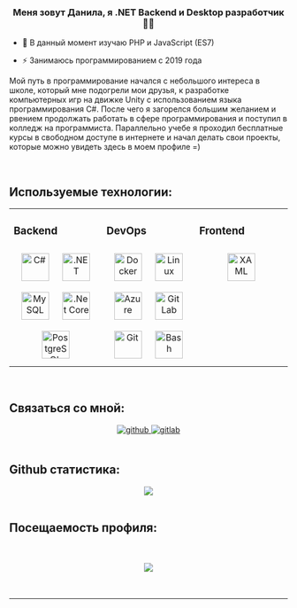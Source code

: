 ### <div align="center">Меня зовут Данила, я .NET Backend и Desktop разработчик👨‍💻 </div>  
  

- 📝 В данный момент изучаю PHP и JavaScript (ES7)  
  

- ⚡ Занимаюсь программированием с 2019 года  
  

Мой путь в программирование начался с небольшого интереса в школе, который мне подогрели мои друзья, к разработке компьютерных игр на движке Unity с использованием языка программирования C#. После чего я загорелся большим желанием и рвением продолжать работать в сфере программирования и поступил в колледж на программиста. Параллельно учебе я проходил бесплатные курсы в свободном доступе в интернете и начал делать свои проекты, которые можно увидеть здесь в моем профиле =)   
  

<br/>  


## Используемые технологии:
<table><tr><td valign="top" width="33%">



### Backend  
<div align="center">  
<a href="https://docs.microsoft.com/en-us/dotnet/csharp/" target="_blank"><img style="margin: 10px" src="https://profilinator.rishav.dev/skills-assets/csharp-original.svg" alt="C#" height="50" /></a>  
<a href="https://dotnet.microsoft.com/download/dotnet-framework" target="_blank"><img style="margin: 10px" src="https://profilinator.rishav.dev/skills-assets/dot-net-original-wordmark.svg" alt=".NET" height="50" /></a>  
<a href="https://www.mysql.com/" target="_blank"><img style="margin: 10px" src="https://profilinator.rishav.dev/skills-assets/mysql-original-wordmark.svg" alt="MySQL" height="50" /></a>  
<a href="https://dotnet.microsoft.com/download" target="_blank"><img style="margin: 10px" src="https://profilinator.rishav.dev/skills-assets/dotnetcore.png" alt=".Net Core" height="50" /></a>  
<a href="https://www.postgresql.org/" target="_blank"><img style="margin: 10px" src="https://profilinator.rishav.dev/skills-assets/postgresql-original-wordmark.svg" alt="PostgreSQL" height="50" /></a>  
</div>

</td><td valign="top" width="33%">



### DevOps  
<div align="center">  
<a href="https://www.docker.com/" target="_blank"><img style="margin: 10px" src="https://profilinator.rishav.dev/skills-assets/docker-original-wordmark.svg" alt="Docker" height="50" /></a>  
<a href="https://www.linux.org/" target="_blank"><img style="margin: 10px" src="https://profilinator.rishav.dev/skills-assets/linux-original.svg" alt="Linux" height="50" /></a>  
<a href="https://azure.microsoft.com/en-in/" target="_blank"><img style="margin: 10px" src="https://profilinator.rishav.dev/skills-assets/microsoft_azure-icon.svg" alt="Azure" height="50" /></a>  
<a href="https://about.gitlab.com/" target="_blank"><img style="margin: 10px" src="https://profilinator.rishav.dev/skills-assets/gitlab.svg" alt="GitLab" height="50" /></a>  
<a href="https://github.com/" target="_blank"><img style="margin: 10px" src="https://profilinator.rishav.dev/skills-assets/git-scm-icon.svg" alt="Git" height="50" /></a>  
<a href="https://www.gnu.org/software/bash/" target="_blank"><img style="margin: 10px" src="https://profilinator.rishav.dev/skills-assets/gnu_bash-icon.svg" alt="Bash" height="50" /></a>  
</div>

</td><td valign="top" width="33%">



### Frontend  
<div align="center">  
<a href="https://docs.microsoft.com/en-us/dotnet/desktop/wpf/xaml/" target="_blank"><img style="margin: 10px" src="https://profilinator.rishav.dev/skills-assets/xaml.png" alt="XAML" height="50" /></a>  
</div>

</td></tr></table>  

<br/>  


## Связаться со мной:  
<div align="center">
<a href="https://github.com/Dan1k-Dev" target="_blank">
<img src=https://img.shields.io/badge/github-%2324292e.svg?&style=for-the-badge&logo=github&logoColor=white alt=github style="margin-bottom: 5px;" />
</a>
<a href="https://gitlab.com/Danik-Dev" target="_blank">
<img src=https://img.shields.io/badge/gitlab-330F63.svg?&style=for-the-badge&logo=gitlab&logoColor=white alt=gitlab style="margin-bottom: 5px;" />
</a>  
</div>  
  

<br/>  


## Github статистика:
<div align="center"><img src="https://github-readme-stats.vercel.app/api?username=Dan1k-Dev&show_icons=true&count_private=true&hide_border=true" align="center" /></div>  

<br/>  


## Посещаемость профиля: 
  

<br/>  

  

<br/>  

<div align="center">
<img src="https://komarev.com/ghpvc/?username=Dan1k-Dev&&style=flat-square" align="center" />
</div>  
  

<br/>  


<br />

----
